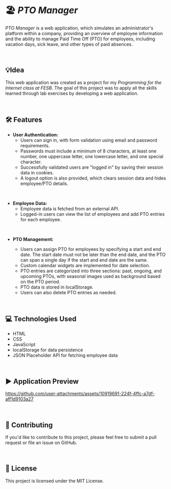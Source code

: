 # 🏖️ _PTO Manager_
_PTO Manager_ is a web application, which simulates an administrator's platform within a company, providing an overview of employee information and the ability to manage Paid Time Off (PTO) for employees, including vacation days, sick leave, and other types of paid absences.

&nbsp;

## 💡Idea
This web application was created as a project for my _Programming for the Internet class at FESB_. The goal of this project was to apply all the skills learned through lab exercises by developing a web application.

&nbsp;

## 🛠️ Features
* **User Authentication:**
  * Users can sign in, with form validation using email and password requirements.
  * Passwords must include a minimum of 8 characters, at least one number, one uppercase letter, one lowercase letter, and one special character.
  * Successfully validated users are "logged in" by saving their session data in cookies.
  * A logout option is also provided, which clears session data and hides employee/PTO details.

&nbsp;

* **Employee Data:**
  * Employee data is fetched from an external API.
  * Logged-in users can view the list of employees and add PTO entries for each employee.

&nbsp;

* **PTO Management:**
  * Users can assign PTO for employees by specifying a start and end date. The start date must not be later than the end date, and the PTO can span a single day if the start and end date are the same.
  * Custom calendar widgets are implemented for date selection.
  * PTO entries are categorized into three sections: past, ongoing, and upcoming PTOs, with seasonal images used as background based on the PTO period.
  * PTO data is stored in localStorage.
  * Users can also delete PTO entries as needed.
 
  &nbsp;

## 💻 Technologies Used
* HTML
* CSS
* JavaScript
* localStorage for data persistence
* JSON Placeholder API for fetching employee data

&nbsp;

## ▶️ Application Preview


https://github.com/user-attachments/assets/10919691-224f-4ffc-a7df-aff1d9103a27


&nbsp;
 
## 🤝 Contributing

If you'd like to contribute to this project, please feel free to submit a pull request or file an issue on GitHub.

&nbsp;

## 📜 License

This project is licensed under the MIT License.

  
